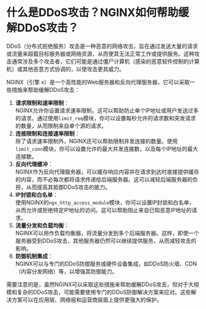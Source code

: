 # 什么是DDoS攻击？NGINX如何帮助缓解DDoS攻击？

DDoS（分布式拒绝服务）攻击是一种恶意的网络攻击，旨在通过发送大量的请求或流量来超载目标服务器或网络资源，从而使其无法正常工作或提供服务。这种攻击通常涉及多个攻击者，它们可能是通过僵尸计算机（感染的恶意软件控制的计算机）或其他恶意方式协调的，以使攻击更具威力。



NGINX（引擎 x）是一个高性能的Web服务器和反向代理服务器，它可以采取一些措施来帮助缓解DDoS攻击：

1.  **请求限制和速率限制**：  
NGINX允许你设置请求速率限制，这可以帮助防止单个IP地址或用户发送过多的请求。通过使用`limit_req`模块，你可以设置每秒允许的请求数和突发请求的数量，从而限制来自单个源的请求。 
2.  **连接限制和连接速率限制**：  
除了请求速率限制外，NGINX还可以帮助限制并发连接的数量。使用`limit_conn`模块，你可以设置允许的最大并发连接数，以及每个IP地址的最大连接数。 
3.  **反向代理缓冲**：  
NGINX作为反向代理服务器，可以缓存响应内容并在请求到达时直接提供缓存的内容，而不必每次都将请求传递给后端服务器。这可以减轻后端服务器的负担，从而提高其抵御DDoS攻击的能力。 
4.  **IP封锁和白名单**：  
使用NGINX的`ngx_http_access_module`模块，你可以设置IP封锁和白名单，从而允许或拒绝特定IP地址的访问。这可以帮助阻止来自已知恶意IP地址的请求。 
5.  **流量分发和负载均衡**：  
NGINX可以用作负载均衡器，将流量分发到多个后端服务器。这样，即使一个服务器受到DDoS攻击，其他服务器仍然可以继续提供服务，从而减轻攻击的影响。 
6.  **防御机制集成**：  
NGINX可以与专门的DDoS防御服务或硬件设备集成，如DDoS防火墙、CDN（内容分发网络）等，以增强其防御能力。 



需要注意的是，虽然NGINX可以采取这些措施来帮助缓解DDoS攻击，但对于大规模和复杂的DDoS攻击，可能需要使用专门的DDoS防御解决方案来应对。这些解决方案可以在应用层、网络层和运营商层面上提供更强大的保护。

